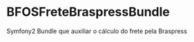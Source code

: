 BFOSFreteBraspressBundle
========================

Symfony2 Bundle que auxiliar o cálculo do frete pela Braspress